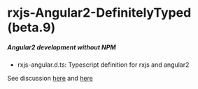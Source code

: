 # rxjs-Angular2-DefinitelyTyped (beta.9)

##### Angular2 development **without NPM**

- rxjs-angular.d.ts:  Typescript definition for rxjs and angular2


See discussion [here](https://github.com/angular/angular/issues/5796#issuecomment-195478422) and [here](https://github.com/angular/angular/issues/5796#issuecomment-195819438)

